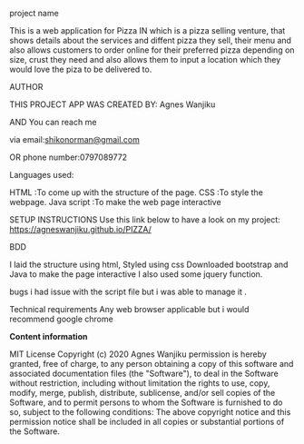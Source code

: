 project name

This is a web application for Pizza IN which is a pizza selling venture, that shows details about the services and diffent pizza they sell, their menu and also allows customers to order online for their preferred pizza depending on size, crust they need and also allows them to input a location which they would love the piza to be delivered to.

AUTHOR

THIS PROJECT APP WAS CREATED BY: Agnes Wanjiku

   AND
You can reach me

via
email:shikonorman@gmail.com

   OR
phone number:0797089772

Languages used:

HTML :To come up with the structure of the page. CSS :To style the webpage. Java script :To make the web page interactive

SETUP INSTRUCTIONS
Use this link below to have a look on my project: https://agneswanjiku.github.io/PIZZA/

BDD

I laid the structure using html,
Styled using css
Downloaded bootstrap and Java to make the page interactive
I also used some jquery function.

bugs
i had issue with the script file but i was able to manage it .

Technical requirements
Any web browser applicable but i would recommend google chrome

<strong>Content information</strong>

MIT License Copyright (c) 2020 Agnes Wanjiku permission is hereby granted, free of charge, to any person obtaining a copy of this software and associated documentation files (the "Software"), to deal in the Software without restriction, including without limitation the rights to use, copy, modify, merge, publish, distribute, sublicense, and/or sell copies of the Software, and to permit persons to whom the Software is furnished to do so, subject to the following conditions: The above copyright notice and this permission notice shall be included in all copies or substantial portions of the Software.

